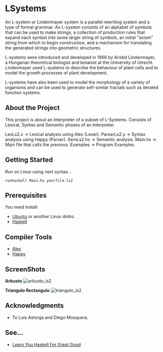 # LSystems

An L-system or Lindenmayer system is a parallel rewriting system and a type of formal grammar. 
An L-system consists of an alphabet of symbols that can be used to make strings, 
a collection of production rules that expand each symbol into some larger string of symbols, 
an initial "axiom" string from which to begin construction, and a mechanism for translating 
the generated strings into geometric structures.

L-systems were introduced and developed in 1968 by Aristid Lindenmayer, 
a Hungarian theoretical biologist and botanist at the University of Utrecht. 
Lindenmayer used L-systems to describe the behaviour of plant cells and to model 
the growth processes of plant development. 

L-systems have also been used to model the morphology of a variety of organisms 
and can be used to generate self-similar fractals such as iterated function systems.

## About the Project

This project is about an Interpreter of a subset of L-Systems. 
Consists of Lexical, Syntax and Semantic phases of an Interpreter.

LexLs2.x    -> Lexical analysis using Alex (Lexer).
ParserLs2.y -> Syntax analysis using Happy (Parser).
SemLs2.hs   -> Semantic analysis.
Main.hs     -> Main file that calls the previous.
Examples    -> Program Examples.

## Getting Started

Run on Linux using next syntax...

```
runhaskell Main.hs yourfile.ls2
```

## Prerequisites

You need install:

* [Ubuntu](https://www.ubuntu.com/) or another Linux distro.
* [Haskell](https://www.haskell.org/)

## Compiler Tools

* [Alex](https://www.haskell.org/alex/)
* [Happy](https://www.haskell.org/happy/)

## ScreenShots

**Arbusto**
![arbusto_ls2](https://github.com/Migue1m1/LSystems/blob/master/screenshots/arbusto_ls2.png)

**Triangulo Rectangulo**
![triangulo_ls2](https://github.com/Migue1m1/LSystems/blob/master/screenshots/Triangulo_rectangulo_ls2.png)

## Acknowledgments

* To Luis Astorga and Diego Mosquera.

## See...

* [Learn You Haskell For Great Good](http://learnyouahaskell.com/)
